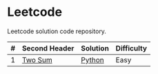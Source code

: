 # Leetcode
Leetcode solution code repository.

| #  | Second Header | Solution | Difficulty|
| -  | ------------- |----------|-----------|
| 1  | [Two Sum](https://leetcode.com/problems/two-sum/description/)|[Python](https://github.com/shashwathuday/Leetcode/blob/main/Solutions/TwoSum.py)|Easy|

